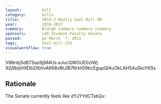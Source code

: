 ```yaml
---
layout:         bill
category:       bills
title:          2016-3 Really Cool Bill 90
year:           2016-2017
summary:        Blargh summary summary simmary.
sponsors:       LHS Student-Faculty Senate
passed:         pn March  7, 2011
tags:           test-bill ItX
visualworkflow: true
---
```



V86nbj5dB7Sas9jjM4Us eJucQWOUE0zIWj 92j9bijhHIDb2IIbhvA668vBtJIB76rktG9bcEgupQlAuOkLAH5Au5kcY6Ss 




Rationale
---------
The Senate currently feels like dYJYYdCTsbQv.
